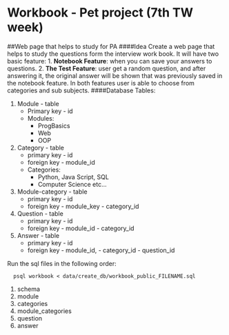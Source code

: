 # Workbook - Pet project (7th TW week)
##Web page that helps to study for PA
####Idea
Create a web page that helps to study the questions form the interview work book. It will have two basic feature: 1. __Notebook Feature__: when you can save your answers to questions. 2. __The Test Feature__: user get a random question, and after answering it, the original answer will be shown that was previously saved in the notebook feature. In both features user is able to choose from categories and sub subjects.
####Database
Tables:
1. Module - table
    * Primary key - id
    * Modules:
        * ProgBasics
        * Web
        * OOP
1. Category - table
    * primary key   - id
    * foreign key   - module_id
    * Categories:
         * Python, Java Script, SQL
         * Computer Science etc...
1. Module-category - table
    * primary key   - id
    * foreign key   - module_key
                    - category_id
1. Question - table
    * primary key   - id
    * foreign key   - module_id
                    - category_id
1. Answer - table
    * primary key   - id
    * foreign key   - module_id,
                    - category_id
                    - question_id
                    
Run the sql files in the following order:

  ```
    psql workbook < data/create_db/workbook_public_FILENAME.sql 
  ```
 1. schema
 1. module
 1. categories
 1. module_categories
 1. question
 1. answer
